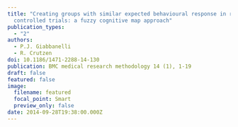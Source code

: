```yaml
---
title: "Creating groups with similar expected behavioural response in randomized
  controlled trials: a fuzzy cognitive map approach"
publication_types:
  - "2"
authors:
  - P.J. Giabbanelli
  - R. Crutzen
doi: 10.1186/1471-2288-14-130
publication: BMC medical research methodology 14 (1), 1-19
draft: false
featured: false
image:
  filename: featured
  focal_point: Smart
  preview_only: false
date: 2014-09-28T19:38:00.000Z
---
```

